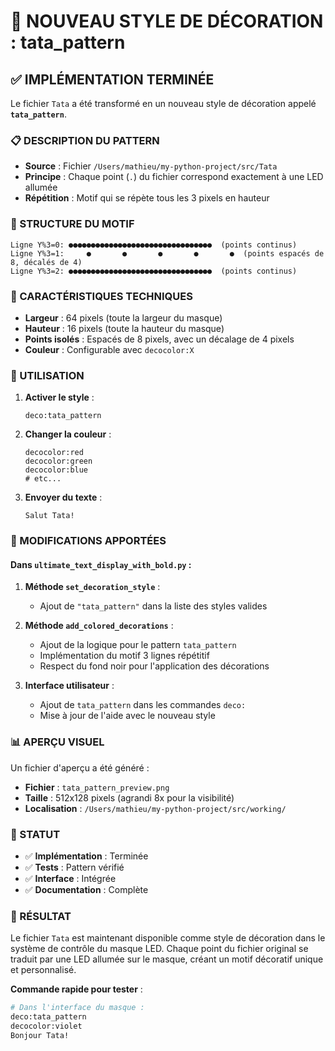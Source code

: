 # 🎨 NOUVEAU STYLE DE DÉCORATION : tata_pattern

## ✅ IMPLÉMENTATION TERMINÉE

Le fichier `Tata` a été transformé en un nouveau style de décoration appelé **`tata_pattern`**.

### 📋 DESCRIPTION DU PATTERN

- **Source** : Fichier `/Users/mathieu/my-python-project/src/Tata`
- **Principe** : Chaque point (`.`) du fichier correspond exactement à une LED allumée
- **Répétition** : Motif qui se répète tous les 3 pixels en hauteur

### 🔄 STRUCTURE DU MOTIF

```
Ligne Y%3=0: ●●●●●●●●●●●●●●●●●●●●●●●●●●●●●●●●  (points continus)
Ligne Y%3=1:     ●       ●       ●       ●       ●  (points espacés de 8, décalés de 4)
Ligne Y%3=2: ●●●●●●●●●●●●●●●●●●●●●●●●●●●●●●●●  (points continus)
```

### 📐 CARACTÉRISTIQUES TECHNIQUES

- **Largeur** : 64 pixels (toute la largeur du masque)
- **Hauteur** : 16 pixels (toute la hauteur du masque)
- **Points isolés** : Espacés de 8 pixels, avec un décalage de 4 pixels
- **Couleur** : Configurable avec `decocolor:X`

### 🎯 UTILISATION

1. **Activer le style** :
   ```
   deco:tata_pattern
   ```

2. **Changer la couleur** :
   ```
   decocolor:red
   decocolor:green
   decocolor:blue
   # etc...
   ```

3. **Envoyer du texte** :
   ```
   Salut Tata!
   ```

### 🔧 MODIFICATIONS APPORTÉES

#### Dans `ultimate_text_display_with_bold.py` :

1. **Méthode `set_decoration_style`** :
   - Ajout de `"tata_pattern"` dans la liste des styles valides

2. **Méthode `add_colored_decorations`** :
   - Ajout de la logique pour le pattern `tata_pattern`
   - Implémentation du motif 3 lignes répétitif
   - Respect du fond noir pour l'application des décorations

3. **Interface utilisateur** :
   - Ajout de `tata_pattern` dans les commandes `deco:`
   - Mise à jour de l'aide avec le nouveau style

### 📊 APERÇU VISUEL

Un fichier d'aperçu a été généré :
- **Fichier** : `tata_pattern_preview.png`
- **Taille** : 512x128 pixels (agrandi 8x pour la visibilité)
- **Localisation** : `/Users/mathieu/my-python-project/src/working/`

### 🚀 STATUT

- ✅ **Implémentation** : Terminée
- ✅ **Tests** : Pattern vérifié
- ✅ **Interface** : Intégrée
- ✅ **Documentation** : Complète

### 🎉 RÉSULTAT

Le fichier `Tata` est maintenant disponible comme style de décoration dans le système de contrôle du masque LED. Chaque point du fichier original se traduit par une LED allumée sur le masque, créant un motif décoratif unique et personnalisé.

**Commande rapide pour tester** :
```bash
# Dans l'interface du masque :
deco:tata_pattern
decocolor:violet
Bonjour Tata!
```

